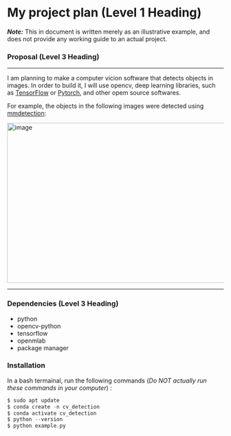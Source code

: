 # My project plan (Level 1 Heading)

***Note:*** This in document is written merely as an illustrative example, and does not provide any working guide to an actual project.

### **Proposal** (Level 3 Heading)
---
I am planning to make a computer vicion software that detects objects in images.
In order to build it, I will use opencv, deep learning libraries, such as [TensorFlow](https://www.tensorflow.org/?hl=ko)
or [Pytorch](https://pytorch.org/), and other opem source softwares.

For example, the objects in the following images were detected using [mmdetection](https://github.com/open-mmlab/mmdetection):

<img width="1746" height="373" alt="image" src="https://github.com/user-attachments/assets/ccc24aec-31b6-47d4-9336-4982b1e33df8" />

---
### Dependencies (Level 3 Heading)
- python
- opencv-python
- tensorflow
- openmlab
- package manager

### Installation

In a bash termainal, run the following commands (*Do NOT actually run these commands in your computer*) :

```c
$ sudo apt update
$ conda create -n cv_detection
$ conda activate cv_detection
$ python --version
$ python example.py
